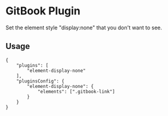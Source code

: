 # GitBook Plugin

Set the element style "display:none" that you don't want to see.

## Usage

```
{
    "plugins": [
        "element-display-none"
    ],
    "pluginsConfig": {
        "element-display-none": {
            "elements": [".gitbook-link"]
        }
    }
}
```